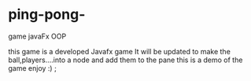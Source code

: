# ping-pong-
game javaFx OOP

this game is a developed Javafx game It will be updated to make the ball,players....into a node and add them to the pane
this is a demo of the game 
  enjoy :)    ;
